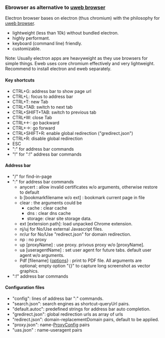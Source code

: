 ### Ebrowser as alternative to [uweb browser](https://github.com/torappinfo/uweb)
Electron browser bases on electron (thus chromium) with the philosophy for [uweb browser](https://gitlab.com/jamesfengcao/uweb).

- lightweight (less than 10k) without bundled electron.
- highly performant.
- keyboard (command line) friendly.
- customizable.

Note: Usually electron apps are heavyweight as they use browsers for simple things. Eweb uses core chromium effectively and very lightweight. Recommend to install electron and eweb separately.

#### Key shortcuts
- CTRL+G: address bar to show page url
- CTRL+L: focus to address bar
- CTRL+T: new Tab
- CTRL+TAB: switch to next tab
- CTRL+SHIFT+TAB: switch to previous tab
- CTRL+W: close Tab
- CTRL+<-: go backward
- CTRL+->: go forward
- CTRL+SHIFT+R: enable global redirection ("gredirect.json")
- CTRL+R: disable global redirection
- ESC
- ":" for address bar commands
- "!" for ":!" address bar commands

#### Address bar
- "/" for find-in-page
- ":" for address bar commands
  - anycert : allow invalid certificates w/o arguments, otherwise restore to default
  - b [bookmarkfilename w/o ext] : bookmark current page in file
  - clear : the arguments could be
    - cache : clear cache
    - dns : clear dns cache
    - storage: clear site storage data.
  - ext [extension path]: load unpacked Chrome extension.
  - nj/uj for No/Use external Javascript files.
  - nr/ur for No/Use "redirect.json" for domain redirection.
  - np : no proxy
  - up [proxyName] : use proxy. privous proxy w/o [proxyName].
  - ua [useragentName] : set user agent for future tabs. default user agent w/o arguments.
  - Pdf [filename] {[options](https://www.electronjs.org/docs/latest/api/web-contents#contentsprinttopdfoptions)} : print to PDF file. All arguments are optional; empty option "{}" to capture long screenshot as vector graphics.
- ":!" address bar commands

#### Configuration files
- "config": lines of address bar ":" commands.
- "search.json": search engines as shortcut-queryUrl pairs.
- "default.autoc": predefined strings for address bar auto completion.
- "gredirect.json": global redirection urls as array of urls
- "redirect.json": domain-replacementDomain pairs, default to be applied.
- "proxy.json": name-[ProxyConfig](https://www.electronjs.org/docs/latest/api/structures/proxy-config) pairs
- "uas.json" : name-useragent pairs